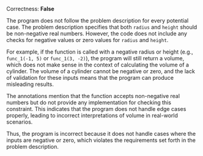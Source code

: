 Correctness: **False**

The program does not follow the problem description for every potential case. The problem description specifies that both `radius` and `height` should be non-negative real numbers. However, the code does not include any checks for negative values or zero values for `radius` and `height`. 

For example, if the function is called with a negative radius or height (e.g., `func_1(-1, 5)` or `func_1(3, -2)`), the program will still return a volume, which does not make sense in the context of calculating the volume of a cylinder. The volume of a cylinder cannot be negative or zero, and the lack of validation for these inputs means that the program can produce misleading results.

The annotations mention that the function accepts non-negative real numbers but do not provide any implementation for checking this constraint. This indicates that the program does not handle edge cases properly, leading to incorrect interpretations of volume in real-world scenarios.

Thus, the program is incorrect because it does not handle cases where the inputs are negative or zero, which violates the requirements set forth in the problem description.